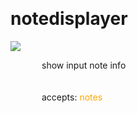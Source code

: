 
<a name=notedisplayer></a><br>
# <b>notedisplayer</b>
<img src="../images/notedisplayer.png"><br>
<div style="display:inline-block;margin-left:50px;">
show input note info<br/><br/>
<br>accepts: <font color=orange>notes</font> <br></div>

